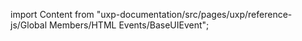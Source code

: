 
import Content from "uxp-documentation/src/pages/uxp/reference-js/Global Members/HTML Events/BaseUIEvent";

<Content query="product=photoshop"/>
